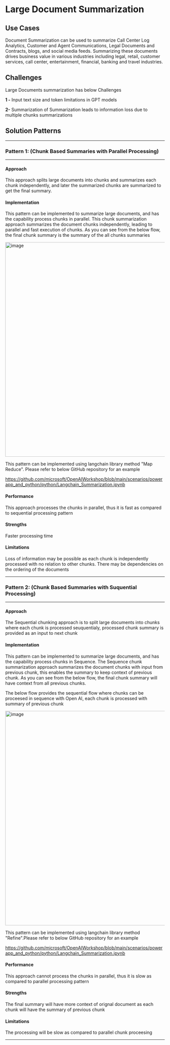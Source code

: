 
# Large Document Summarization

## Use Cases

Document Summarization can be used to summarize Call Center Log Analytics, Customer and Agent Communications, Legal Documents and Contracts, blogs, and social media feeds. Summarizing these documents drives business value in various industries including legal, retail, customer services, call center, entertainment, financial, banking and travel industries. 


## Challenges

Large Documents summarization has below Challenges

**1 -** Input text size and token limitations in GPT models 

**2-** Summarization of Summarization leads to information loss due to multiple chunks summarizations


## Solution Patterns

---
### Pattern 1: (Chunk Based Summaries with Parallel Processing)
---
#### Approach

This approach splits large documents into chunks and summarizes each chunk independently, and later the summarized chunks are summarized to get the final summary. 



#### Implementation

This pattern can be implemented to summarize large documents, and has the capability process chunks in parallel. This chunk summarization approach summarizes the document chunks independently, leading to parallel and fast execution of chunks. As you can see from the below flow, the final chunk summary is the summary of the all chunks summaries 


<img width="677" alt="image" src="assets/Parallel_Chunks.jpg">


This pattern can be implemented using langchain library method "Map Reduce". Please refer to below GitHub repository for an example

https://github.com/microsoft/OpenAIWorkshop/blob/main/scenarios/powerapp_and_python/python/Langchain_Summarization.ipynb 



#### Performance

This approach processes the chunks in parallel, thus it is fast as compared to sequential processing pattern

#### Strengths

Faster processing time 

#### Limitations

Loss of information may be possible as each chunk is independently processed with no relation to other chunks. There may be dependencies on the ordering of the documents

---



### Pattern 2: (Chunk Based Summaries with Suquential Processing)
---
#### Approach

The Sequential chunking approach is to split large documents into chunks where each chunk is processed seuquentialy, processed chunk summary is provided as an input to next chunk 
 
#### Implementation

This pattern can be implemented to summarize large documents, and has the capability process chunks in Sequence. The Sequence chunk summarization approach summarizes the document chunks with input from previous chunk, this enables the summary to keep context of previous chunk. As you can see from the below flow, the final chunk summary will have context from all previous chunks.


The below flow provides the sequential flow where chunks can be proceesed in sequence with Open AI, each chunk is processed with summary of previous chunk

<img width="677" alt="image" src="assets/sequential_chunks.jpg">



This pattern can be implemented using langchain library method "Refine".Please refer to below GitHub repository for an example

https://github.com/microsoft/OpenAIWorkshop/blob/main/scenarios/powerapp_and_python/python/Langchain_Summarization.ipynb 



#### Performance

This approach cannot process the chunks in parallel, thus it is slow as compared to parallel processing pattern

#### Strengths

The final summary will have more context of orignal document as each chunk will have the summary of previous chunk 

#### Limitations

The processing will be slow as compared to parallel chunk proceesing 

---
